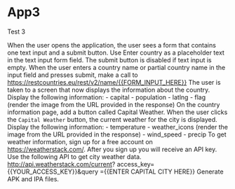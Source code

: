 # App3

Test 3

When the user opens the application, the user sees a form that contains one text input and a submit button. Use Enter country as a placeholder text in the text input form field.
The submit button is disabled if text input is empty.
When the user enters a country name or partial country name in the input field and presses submit, make a call to https://restcountries.eu/rest/v2/name/{{FORM_INPUT_HERE}}
The user is taken to a screen that now displays the information about the country. Display the following information: 
    - capital
    - population
    - latlng
    - flag (render the image from the URL provided in the response)
On the country information page, add a button called Capital Weather. 
When the user clicks the `Capital Weather` button, the current weather for the city is displayed. Display the following information: 
    - temperature
    - weather_icons (render the image from the URL provided in the response)
    - wind_speed
    - precip
To get weather information, sign up for a free account on https://weatherstack.com/. After you sign up you will receive an API key. 
Use the following API to get city weather data. http://api.weatherstack.com/current? access_key={{YOUR_ACCESS_KEY}}&query ={{ENTER CAPITAL CITY HERE}}
Generate APK and IPA files.

